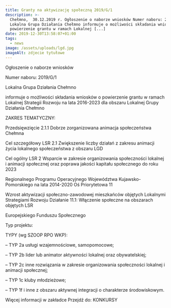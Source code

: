 ```yaml
---
title: Granty na aktywizację społeczną 2019/G/1
description: >-
  Chełmno,  30.12.2019 r. Ogłoszenie o naborze wniosków Numer naboru: 2019/G/1
  Lokalna Grupa Działania Chełmno informuje o możliwości składania wniosków o
  powierzenie grantu w ramach Lokalnej [...]
date: 2019-12-30T13:58:07+01:00
tags:
  - news
image: /assets/uploads/lgd.jpg
imageAlt: zdjecie tytułowe
---
```

Ogłoszenie o naborze wniosków



Numer naboru: 2019/G/1



Lokalna Grupa Działania Chełmno



informuje o możliwości składania wniosków o powierzenie grantu w ramach Lokalnej Strategii Rozwoju na lata 2016-2023 dla obszaru Lokalnej Grupy Działania Chełmno



ZAKRES TEMATYCZNY:



Przedsięwzięcie 2.1.1 Dobrze zorganizowana animacja społeczeństwa Chełmna



Cel szczegółowy LSR 2.1 Zwiększenie liczby działań z zakresu animacji życia lokalnego     społeczeństwa z obszaru LGD



Cel ogólny LSR 2 Wsparcie w zakresie organizowania społeczności lokalnej i animacji społecznej      oraz poprawa jakości kapitału społecznego do roku 2023



Regionalnego Programu Operacyjnego Województwa Kujawsko-Pomorskiego na lata 2014-2020 Oś Priorytetowa 11



Wzrost aktywizacji społeczno-zawodowej mieszkańców objętych Lokalnymi Strategiami Rozwoju Działanie 11.1: Włączenie społeczne na obszarach objętych LSR



Europejskiego Funduszu Społecznego



Typ projektu:



TYPY (wg SZOOP RPO WKP):



– TYP 2a usługi wzajemnościowe, samopomocowe;



– TYP  2b lider lub animator aktywności lokalnej oraz obywatelskiej;



– TYP  2c inne rozwiązania w zakresie organizowania społeczności lokalnej i animacji społecznej;



– TYP 1c kluby młodzieżowe;



– TYP 1f i inne z obszaru aktywnej integracji o charakterze środowiskowym.



Więcej informacji w zakładce Przejdź do: KONKURSY
